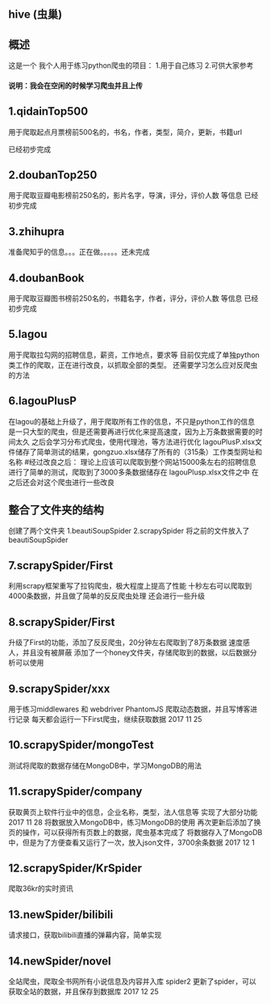 ## hive (虫巢)
## 概述

这是一个 我个人用于练习python爬虫的项目：
1.用于自己练习
2.可供大家参考


#### 说明：我会在空闲的时候学习爬虫并且上传

## 1.qidainTop500
用于爬取起点月票榜前500名的，书名，作者，类型，简介，更新，书籍url
<!-- ![Alt text](pic1.png) -->
已经初步完成

## 2.doubanTop250
用于爬取豆瓣电影榜前250名的，影片名字，导演，评分，评价人数 等信息
已经初步完成

## 3.zhihupra  
准备爬知乎的信息。。。正在做。。。。。还未完成

## 4.doubanBook
用于爬取豆瓣图书榜前250名的，书籍名字，作者，评分，评价人数 等信息
已经初步完成

## 5.lagou
用于爬取拉勾网的招聘信息，薪资，工作地点，要求等
目前仅完成了单独python类工作的爬取，正在进行改良，以抓取全部的类型。
还需要学习怎么应对反爬虫的方法

## 6.lagouPlusP
在lagou的基础上升级了，用于爬取所有工作的信息，不只是python工作的信息
是一只大型的爬虫，但是还需要再进行优化来提高速度，因为上万条数据需要的时间太久
之后会学习分布式爬虫，使用代理池，等方法进行优化
lagouPlusP.xlsx文件储存了简单测试的结果，gongzuo.xlsx储存了所有的（315条）工作类型网址和名称
#经过改良之后：
理论上应该可以爬取到整个网站15000条左右的招聘信息
进行了简单的测试，爬取到了3000多条数据储存在 lagouPlusp.xlsx文件之中
在之后还会对这个爬虫进行一些改良

## 整合了文件夹的结构
创建了两个文件夹 1.beautiSoupSpider  2.scrapySpider
将之前的文件放入了 beautiSoupSpider

## 7.scrapySpider/First
利用scrapy框架重写了拉钩爬虫，极大程度上提高了性能
十秒左右可以爬取到4000条数据，并且做了简单的反反爬虫处理
还会进行一些升级

## 8.scrapySpider/First
升级了First的功能，添加了反反爬虫，20分钟左右爬取到了8万条数据
速度感人，并且没有被屏蔽
添加了一个honey文件夹，存储爬取到的数据，以后数据分析可以使用

## 9.scrapySpider/xxx
用于练习middlewares 和 webdriver PhantomJS 爬取动态数据，并且写博客进行记录
每天都会运行一下First爬虫，继续获取数据 2017 11 25

## 10.scrapySpider/mongoTest
测试将爬取的数据存储在MongoDB中，学习MongoDB的用法

## 11.scrapySpider/company
获取黄页上软件行业中的信息，企业名称，类型，法人信息等
实现了大部分功能 2017 11 28
将数据放入MongoDB中，练习MongoDB的使用 
再次更新后添加了换页的操作，可以获得所有页数上的数据，爬虫基本完成了
将数据存入了MongoDB中，但是为了方便查看又运行了一次，放入json文件，3700余条数据
2017 12 1

## 12.scrapySpider/KrSpider
爬取36kr的实时资讯

## 13.newSpider/bilibili
请求接口，获取bilibili直播的弹幕内容，简单实现

## 14.newSpider/novel
全站爬虫，爬取全书网所有小说信息及内容并入库
spider2 更新了spider，可以获取全站的数据，并且保存到数据库
2017 12 25